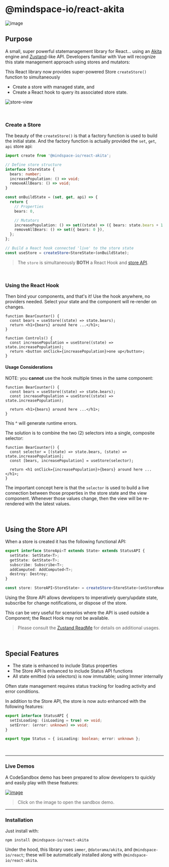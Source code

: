 # @mindspace-io/react-akita

![image](https://user-images.githubusercontent.com/210413/111729764-d4d45580-883d-11eb-8284-3f38f8963df2.png)

## Purpose

A small, super powerful statemanagement library for React... using an [Akita](https://github.com/datorama/akita) engine and [Zustand](github.com/pmndrs/zustand)-like API.
Developers familiar with Vue will recognize this state management approach using stores and mutators:

This React library now provides super-powered Store `createStore()` function to simultaneously

- Create a store with managed state, and
- Create a React hook to query its associated store state.

![store-view](https://user-images.githubusercontent.com/210413/112065962-8c65b200-8b33-11eb-86b5-1bf831b6f4de.jpg)

<br/>

### Create a Store

The beauty of the `createStore()` is that a factory function is used to build the initial state.
And the factory function is actually provided the `set`, `get`, `api` store api:

```ts
import create from '@mindspace-io/react-akita';

// Define store structure
interface StoreState {
  bears: number;
  increasePopulation: () => void;
  removeAllBears: () => void;
}

const onBuildState = (set, get, api) => {
  return {
    // Properties
    bears: 0,

    // Mutators
    increasePopulation: () => set((state) => ({ bears: state.bears + 1 })),
    removeAllBears: () => set({ bears: 0 }),
  };
};

// Build a React hook connected 'live' to the store state
const useStore = createStore<StoreState>(onBuildState);
```

> The `store` is simultaneously **BOTH** a React Hook and [store API](#using-the-store-api).

<br/>

### Using the React Hook

Then bind your components, and that's it!
Use the hook anywhere, no providers needed. Select your state and the component will re-render on changes.

```tsx
function BearCounter() {
  const bears = useStore((state) => state.bears);
  return <h1>{bears} around here ...</h1>;
}

function Controls() {
  const increasePopulation = useStore((state) => state.increasePopulation);
  return <button onClick={increasePopulation}>one up</button>;
}
```

#### Usage Considerations

NOTE: you **cannot** use the hook multiple times in the same component:

```tsx
function BearCounter() {
  const bears = useStore((state) => state.bears);
  const increasePopulation = useStore((state) => state.increasePopulation);

  return <h1>{bears} around here ...</h1>;
}
```

This ^ will generate runtime errors.

The solution is to combine the two (2) selectors into a single, composite selector:

```tsx
function BearCounter() {
  const selector = [(state) => state.bears, (state) => state.increasePopulation];
  const [bears, increasePopulation] = useStore(selector);

  return <h1 onClick={increasePopulation}>{bears} around here ...</h1>;
}
```

The important concept here is that the `selector` is used to build a live connection between those properties in the store state and the view component.
Whenever those values change, then the view will be re-rendered with the latest values.

<br/>

## Using the Store API

When a store is created it has the following functional API:

```ts
export interface StoreApi<T extends State> extends StatusAPI {
  setState: SetState<T>;
  getState: GetState<T>;
  subscribe: Subscribe<T>;
  addComputed: AddComputed<T>;
  destroy: Destroy;
}

const store: StoreAPI<StoreState> = createStore<StoreState>(onStoreReady);
```

Using the Store API allows developers to imperatively query/update state, subscribe for change notifications, or dispose of the store.

This can be very useful for scenarios where the API is used outside a Component; the React Hook may not be available.

> Please consult the [Zustand ReadMe](https://github.com/pmndrs/zustand/blob/master/readme.md) for details on additional usages.

<br/>

## Special Features

- The state is enhanced to include Status properties
- The Store API is enhanced to include Status API functions
- All state emitted (via selectors) is now immutable; using Immer internally

Often state management requires status tracking for loading activity and error conditions.

In addition to the Store API, the store is now auto enhanced with the following features:

```ts
export interface StatusAPI {
  setIsLoading: (isLoading = true) => void;
  setError: (error: unknown) => void;
}

export type Status = { isLoading: boolean; error: unknown };
```

<br/>

---

### Live Demos

A CodeSandbox demo has been prepared to allow developers to quickly and easily play with these features:

[![image](https://user-images.githubusercontent.com/210413/112064593-3abc2800-8b31-11eb-905c-623cbcc5a7ab.png)](https://codesandbox.io/s/state-w-react-akita-createstore-it03e?file=/src/components/3-computed-property/filtered-messages.tsx)

> Click on the image to open the sandbox demo.

---

### Installation

Just install with:

```terminal
npm install @mindspace-io/react-akita
```

Under the hood, this library uses `immer`, `@datorama/akita`, and `@mindspace-io/react`; these will be automatically installed along with `@mindspace-io/react-akita`.
